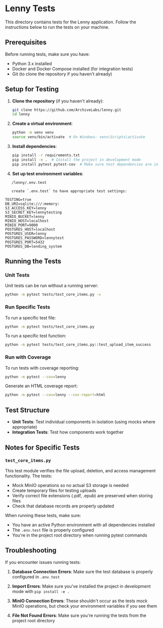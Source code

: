 # Lenny Tests

This directory contains tests for the Lenny application. Follow the instructions below to run the tests on your machine.

## Prerequisites

Before running tests, make sure you have:

- Python 3.x installed
- Docker and Docker Compose installed (for integration tests)
- Git (to clone the repository if you haven't already)

## Setup for Testing

1. **Clone the repository** (if you haven't already):
   ```bash
   git clone https://github.com/ArchiveLabs/lenny.git
   cd lenny
   ```

2. **Create a virtual environment**:
   ```bash
   python -m venv venv
   source venv/bin/activate  # On Windows: venv\Scripts\activate
   ```

3. **Install dependencies**:
   ```bash
   pip install -r requirements.txt
   pip install -e .  # Install the project in development mode
   pip install pytest pytest-cov  # Make sure test dependencies are installed
   ```

4. **Set up test environment variables**:
```
   /lenny/.env.test
```
```
   create `.env.test` to have appropriate test settings:
   ```
   ```
  TESTING=true
  DB_URI=sqlite:///:memory:
  S3_ACCESS_KEY=lenny
  S3_SECRET_KEY=lennytesting
  MINIO_BUCKET=lenny
  MINIO_HOST=localhost
  MINIO_PORT=9000
  POSTGRES_HOST=localhost
  POSTGRES_USER=lenny
  POSTGRES_PASSWORD=lennytest
  POSTGRES_PORT=5432
  POSTGRES_DB=lending_system 
   ```

## Running the Tests

### Unit Tests

Unit tests can be run without a running server:

```bash
python -m pytest tests/test_core_items.py -v
```

### Run Specific Tests

To run a specific test file:
```bash
python -m pytest tests/test_core_items.py
```

To run a specific test function:
```bash
python -m pytest tests/test_core_items.py::test_upload_item_success
```

### Run with Coverage

To run tests with coverage reporting:
```bash
python -m pytest --cov=lenny
```

Generate an HTML coverage report:
```bash
python -m pytest --cov=lenny --cov-report=html
```

## Test Structure

- **Unit Tests**: Test individual components in isolation (using mocks where appropriate)
- **Integration Tests**: Test how components work together

## Notes for Specific Tests

### `test_core_items.py`

This test module verifies the file upload, deletion, and access management functionality. The tests:

- Mock MinIO operations so no actual S3 storage is needed
- Create temporary files for testing uploads
- Verify correct file extensions (.pdf, .epub) are preserved when storing files
- Check that database records are properly updated

When running these tests, make sure:
- You have an active Python environment with all dependencies installed
- The `.env.test` file is properly configured
- You're in the project root directory when running pytest commands

## Troubleshooting

If you encounter issues running tests:

1. **Database Connection Errors**: Make sure the test database is properly configured in `.env.test` 

2. **Import Errors**: Make sure you've installed the project in development mode with `pip install -e .`

3. **MinIO Connection Errors**: These shouldn't occur as the tests mock MinIO operations, but check your environment variables if you see them

4. **File Not Found Errors**: Make sure you're running the tests from the project root directory
